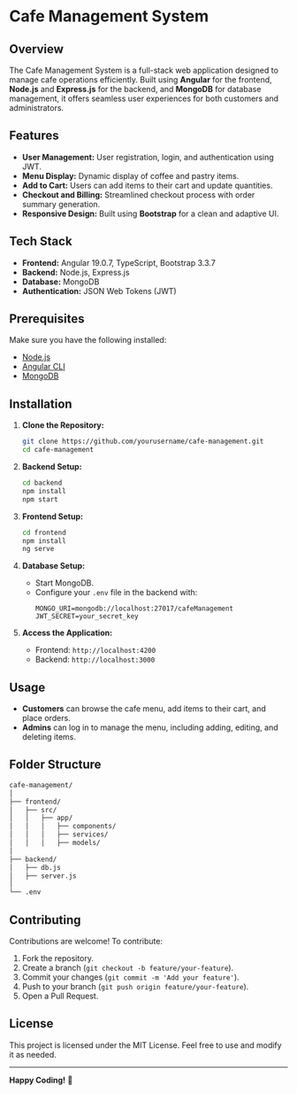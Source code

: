 # Cafe Management System

## Overview
The Cafe Management System is a full-stack web application designed to manage cafe operations efficiently. Built using **Angular** for the frontend, **Node.js** and **Express.js** for the backend, and **MongoDB** for database management, it offers seamless user experiences for both customers and administrators.

## Features
- **User Management:** User registration, login, and authentication using JWT.
- **Menu Display:** Dynamic display of coffee and pastry items.
- **Add to Cart:** Users can add items to their cart and update quantities.
- **Checkout and Billing:** Streamlined checkout process with order summary generation.
- **Responsive Design:** Built using **Bootstrap** for a clean and adaptive UI.

## Tech Stack
- **Frontend:** Angular 19.0.7, TypeScript, Bootstrap 3.3.7
- **Backend:** Node.js, Express.js
- **Database:** MongoDB
- **Authentication:** JSON Web Tokens (JWT)

## Prerequisites
Make sure you have the following installed:
- [Node.js](https://nodejs.org/)
- [Angular CLI](https://angular.io/cli)
- [MongoDB](https://www.mongodb.com/)

## Installation
1. **Clone the Repository:**
    ```bash
    git clone https://github.com/yourusername/cafe-management.git
    cd cafe-management
    ```

2. **Backend Setup:**
    ```bash
    cd backend
    npm install
    npm start
    ```

3. **Frontend Setup:**
    ```bash
    cd frontend
    npm install
    ng serve
    ```

4. **Database Setup:**
    - Start MongoDB.
    - Configure your `.env` file in the backend with:
      ```env
      MONGO_URI=mongodb://localhost:27017/cafeManagement
      JWT_SECRET=your_secret_key
      ```

5. **Access the Application:**
    - Frontend: `http://localhost:4200`
    - Backend: `http://localhost:3000`

## Usage
- **Customers** can browse the cafe menu, add items to their cart, and place orders.
- **Admins** can log in to manage the menu, including adding, editing, and deleting items.

## Folder Structure
```bash
cafe-management/
│
├── frontend/
│   ├── src/
│   │   ├── app/
│   │   │   ├── components/
│   │   │   ├── services/
│   │   │   ├── models/
│
├── backend/
│   ├── db.js
│   ├── server.js
│
└── .env

```

## Contributing
Contributions are welcome! To contribute:
1. Fork the repository.
2. Create a branch (`git checkout -b feature/your-feature`).
3. Commit your changes (`git commit -m 'Add your feature'`).
4. Push to your branch (`git push origin feature/your-feature`).
5. Open a Pull Request.

## License
This project is licensed under the MIT License. Feel free to use and modify it as needed.

---
**Happy Coding!** 🍵
